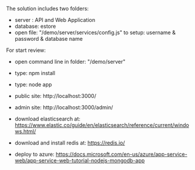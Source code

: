 ﻿The solution includes two folders:
- server  : API and Web Application
- database: estore
- open file: "/demo/server/services/config.js" to setup: username & password & database name

For start review:

- open command line in folder: "/demo/server"
- type:	npm install
- type: node app
- public site: http://localhost:3000/
- admin  site: http://localhost:3000/admin/

- download elasticsearch at: https://www.elastic.co/guide/en/elasticsearch/reference/current/windows.html/
- download and install redis at: https://redis.io/
- deploy to azure: https://docs.microsoft.com/en-us/azure/app-service-web/app-service-web-tutorial-nodejs-mongodb-app
